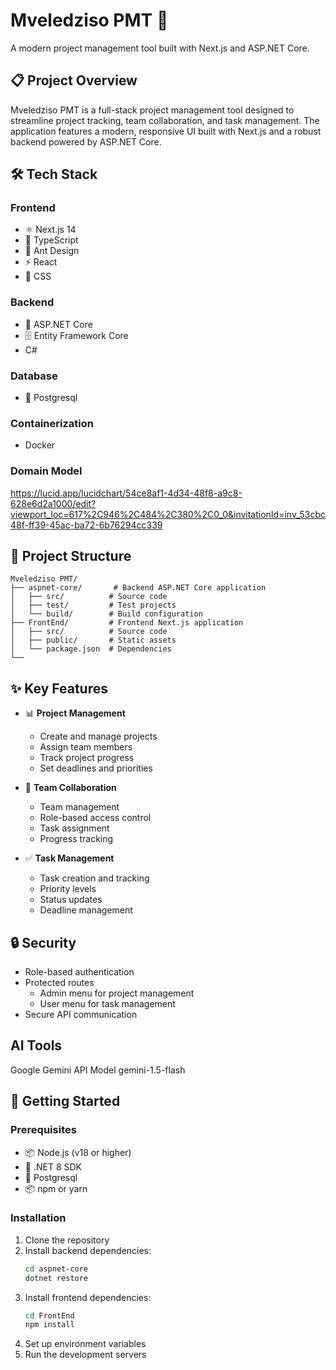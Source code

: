 # Mveledziso PMT 🚀

A modern project management tool built with Next.js and ASP.NET Core.
## 📋 Project Overview

Mveledziso PMT is a full-stack project management tool designed to streamline project tracking, team collaboration, and task management. The application features a modern, responsive UI built with Next.js and a robust backend powered by ASP.NET Core.

## 🛠️ Tech Stack

### Frontend
- ⚛️ Next.js 14
- 📝 TypeScript
- 🎨 Ant Design
- ⚡ React
- 💅 CSS

### Backend
- 🔷 ASP.NET Core
- 🗄️ Entity Framework Core
-   C#

 ### Database
- 💾 Postgresql

### Containerization
 - Docker

### Domain Model 

https://lucid.app/lucidchart/54ce8af1-4d34-48f8-a9c8-628e6d2a1000/edit?viewport_loc=617%2C946%2C484%2C380%2C0_0&invitationId=inv_53cbc48f-ff39-45ac-ba72-6b76294cc339



## 📁 Project Structure

```
Mveledziso PMT/
├── aspnet-core/       # Backend ASP.NET Core application
│   ├── src/          # Source code
│   ├── test/         # Test projects
│   └── build/        # Build configuration
├── FrontEnd/         # Frontend Next.js application
│   ├── src/          # Source code
│   ├── public/       # Static assets
│   └── package.json  # Dependencies
└── 
```

## ✨ Key Features

- 📊 **Project Management**
  - Create and manage projects
  - Assign team members
  - Track project progress
  - Set deadlines and priorities

- 👥 **Team Collaboration**
  - Team management
  - Role-based access control
  - Task assignment
  - Progress tracking

- ✅ **Task Management**
  - Task creation and tracking
  - Priority levels
  - Status updates
  - Deadline management

## 🔒 Security

- Role-based authentication
- Protected routes
  - Admin menu for project management
  - User menu for task management
- Secure API communication

## AI Tools

Google Gemini API 
Model gemini-1.5-flash

## 🚀 Getting Started

### Prerequisites

- 📦 Node.js (v18 or higher)
- 🔷 .NET 8 SDK
- 💾 Postgresql
- 📦 npm or yarn

### Installation

1. Clone the repository
2. Install backend dependencies:
   ```bash
   cd aspnet-core
   dotnet restore
   ```
3. Install frontend dependencies:
   ```bash
   cd FrontEnd
   npm install
   ```
4. Set up environment variables
5. Run the development servers

